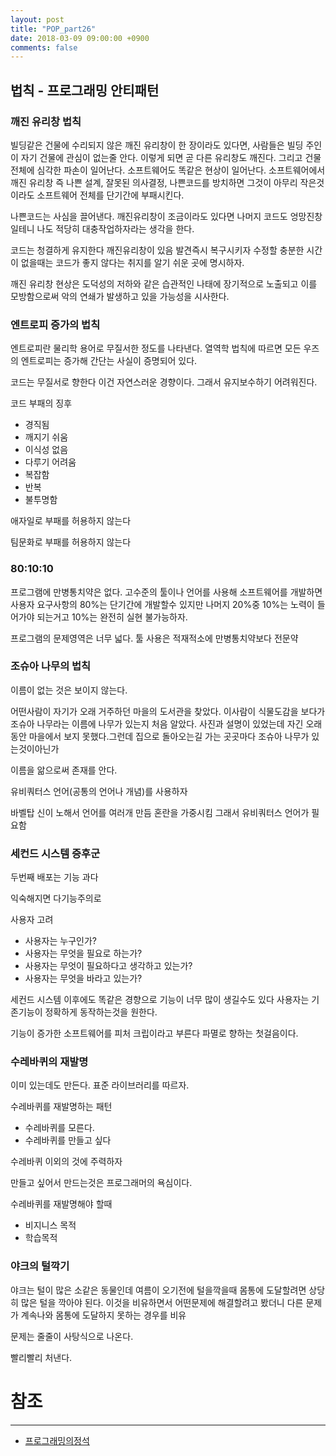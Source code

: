 ```yaml
---
layout: post
title: "POP_part26"
date: 2018-03-09 09:00:00 +0900
comments: false
---
```


## 법칙 - 프로그래밍 안티패턴

### 깨진 유리창 법칙

빌딩같은 건물에 수리되지 않은 깨진 유리창이 한 장이라도 있다면, 사람들은 빌딩 주인이 자기 건물에 관심이 없는줄 안다.
이렇게 되면 곧 다른 유리창도 깨진다. 그리고 건물 전체에 심각한 파손이 일어난다.
소프트웨어도 똑같은 현상이 일어난다. 소프트웨어에서 깨진 유리창 즉 나쁜 설계, 잘못된 의사결정, 나쁜코드를 방치하면 
그것이 아무리 작은것이라도 소프트웨어 전체를 단기간에 부패시킨다.

나쁜코드는 사심을 끌어낸다. 깨진유리창이 조금이라도 있다면 나머지 코드도 엉망진창일테니 나도 적당히 대충작업하자라는 생각을 한다.

코드는 청결하게 유지한다 깨진유리창이 있음 발견즉시 복구시키자 수정할 충분한 시간이 없을때는 코드가 좋지 않다는 취지를 
알기 쉬운 곳에 명시하자.

깨진 유리창 현상은 도덕성의 저하와 같은 습관적인 나태에 장기적으로 노출되고 이를 모방함으로써 악의 연쇄가 발생하고 있을 가능성을 시사한다.

### 엔트로피 증가의 법칙

엔트로피란 물리학 용어로 무질서한 정도를 나타낸다. 열역학 법칙에 따르면 모든 우즈의 엔트로피는 증가해 간단는 사실이 증명되어 있다.

코드는 무질서로 향한다 이건 자연스러운 경향이다. 그래서 유지보수하기 어려워진다.

코드 부패의 징후
* 경직됨
* 깨지기 쉬움
* 이식성 없음
* 다루기 어려움
* 복잡함
* 반복
* 불투명함

애자일로 부패를 허용하지 않는다

팀문화로 부패를 허용하지 않는다

### 80:10:10

프로그램에 만병통치약은 없다.
고수준의 툴이나 언어를 사용해 소프트웨어를 개발하면 사용자 요구사항의 80%는 단기간에 개발할수 있지만 
나머지 20%중 10%는 노력이 들어가야 되는거고 10%는 완전히 실현 불가능하자.

프로그램의 문제영역은 너무 넓다.
툴 사용은 적재적소에
만병통치약보다 전문약

### 조슈아 나무의 법칙

이름이 없는 것은 보이지 않는다.

어떤사람이 자기가 오래 거주하던 마을의 도서관을 찾았다. 이사람이 식물도감을 보다가 조슈아 나무라는 이름에 나무가 있는지
처음 알았다. 사진과 설명이 있었는데 자긴 오래동안 마을에서 보지 못했다.그런데 집으로 돌아오는길 가는 곳곳마다 조슈아 나무가 있는것이아닌가

이름을 앎으로써 존재를 안다.

유비쿼터스 언어(공통의 언어나 개념)를 사용하자

바벨탑 신이 노해서 언어를 여러개 만듬 혼란을 가중시킴 그래서 유비쿼터스 언어가 필요함

### 세컨드 시스템 증후군

두번째 배포는 기능 과다

익숙해지면 다기능주의로

사용자 고려

* 사용자는 누구인가?
* 사용자는 무엇을 필요로 하는가?
* 사용자는 무엇이 필요하다고 생각하고 있는가?
* 사용자는 무엇을 바라고 있는가?

세컨드 시스템 이후에도 똑같은 경향으로 기능이 너무 많이 생길수도 있다 사용자는 기존기능이 정확하게 동작하는것을 원한다.

기능이 증가한 소프트웨어를 피처 크립이라고 부른다 파멸로 향하는 첫걸음이다.

### 수레바퀴의 재발명

이미 있는데도 만든다. 표준 라이브러리를 따르자.

수레바퀴를 재발명하는 패턴 
* 수레바퀴를 모른다.
* 수레바퀴를 만들고 싶다

수레바퀴 이외의 것에 주력하자

만들고 싶어서 만드는것은 프로그래머의 욕심이다.

수레바퀴를 재발명해야 할때
* 비지니스 목적
* 학습목적

### 야크의 털깍기

야크는 털이 많은 소같은 동물인데 여름이 오기전에 털을깍을때 몸통에 도달할려면 상당히 많은 털을 깍아야 된다.
이것을 비유하면서 어떤문제에 해결할려고 봤더니 다른 문제가 계속나와 몸통에 도달하지 못하는 경우를 비유

문제는 줄줄이 사탕식으로 나온다.

빨리빨리 처낸다. 



# 참조
-----
* [프로그래밍의정석](http://www.yes24.com/24/Goods/55254076?Acode=101)
